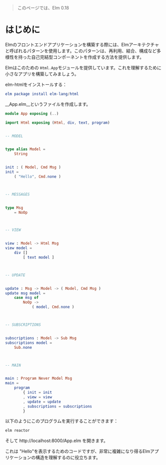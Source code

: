 >このページでは、Elm 0.18

# はじめに

Elmのフロントエンドアプリケーションを構築する際には、Elmアーキテクチャと呼ばれるパターンを使用します。このパターンは、再利用、結合、構成など多様性を持った自己完結型コンポーネントを作成する方法を提供します。

Elmはこのための `Html.App`モジュールを提供しています。これを理解するために小さなアプリを構築してみましょう。

elm-htmlをインストールする：

```elm
elm package install elm-lang/html
```

__App.elm__というファイルを作成します。

```elm
module App exposing (..)

import Html exposing (Html, div, text, program)


-- MODEL


type alias Model =
    String


init : ( Model, Cmd Msg )
init =
    ( "Hello", Cmd.none )



-- MESSAGES


type Msg
    = NoOp



-- VIEW


view : Model -> Html Msg
view model =
    div []
        [ text model ]



-- UPDATE


update : Msg -> Model -> ( Model, Cmd Msg )
update msg model =
    case msg of
        NoOp ->
            ( model, Cmd.none )



-- SUBSCRIPTIONS


subscriptions : Model -> Sub Msg
subscriptions model =
    Sub.none



-- MAIN


main : Program Never Model Msg
main =
    program
        { init = init
        , view = view
        , update = update
        , subscriptions = subscriptions
        }
```

以下のようにこのプログラムを実行することができます：

```bash
elm reactor
```

そして http://localhost:8000/App.elm を開きます。

これは "Hello"を表示するためのコードですが、非常に複雑になり得るElmアプリケーションの構造を理解するのに役立ちます。
